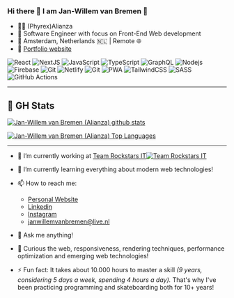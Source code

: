 ### Hi there 👋 I am Jan-Willem van Bremen 🍪

- 👨‍💻 (Phyrex)Alianza
- 💼 Software Engineer with focus on Front-End Web development
- 📍 Amsterdam, Netherlands 🇳🇱 | Remote 🌐
- 🔗  [Portfolio website](https://www.jwvbremen.nl)

![React](https://img.shields.io/badge/-React-black?style=flat-square&logo=react)
![NextJS](https://img.shields.io/badge/-NextJS-black?style=flat-square&logo=nextjs)
![JavaScript](https://img.shields.io/badge/-JavaScript-black?style=flat-square&logo=javascript)
![TypeScript](https://img.shields.io/badge/-TypeScript-black?style=flat-square&logo=typescript)
![GraphQL](https://img.shields.io/badge/-GraphQL-black?style=flat-square&logo=graphql)
![Nodejs](https://img.shields.io/badge/-Nodejs-black?style=flat-square&logo=Node.js)
![Firebase](https://img.shields.io/badge/-Firebase-black?style=flat-square&logo=firebase)
![Git](https://img.shields.io/badge/-Git-black?style=flat-square&logo=git)
![Netlify](https://img.shields.io/badge/-Netlify-black?style=flat-square&logo=netlify)
![Git](https://img.shields.io/badge/-Vercel-black?style=flat-square&logo=vercel)
![PWA](https://img.shields.io/badge/-PWA-black?style=flat-square&logo=pwa)
![TailwindCSS](https://img.shields.io/badge/-TailwindCSS-black?style=flat-square&logo=tailwindcss)
![SASS](https://img.shields.io/badge/-SASS-black?style=flat-square&logo=sass)
![GitHub Actions](https://img.shields.io/badge/-GitHub%20Actions-black?style=flat-square&logo=githubactions)

<hr />

## 🧮 GH Stats
  
[![Jan-Willem van Bremen (Alianza) github stats](https://github-readme-stats.vercel.app/api?username=alianza&show_icons=true&theme=cobalt&hide_border=true&hide_title=true&count_private=true)](https://github.com/alianza)

[![Jan-Willem van Bremen (Alianza) Top Languages](https://github-readme-stats.vercel.app/api/top-langs/?username=alianza&layout=compact&theme=cobalt&hide_border=true&count_private=true&exclude_repo=Reminder,Places_Of_Interest,Quiz,reminder-kotlin,UserProfile,StudentPortal,ShoppingList,RockPaperScissor,reminder-kotlin-local-db,reminder-kotlin-local-db-architecture,Notepad,Game_Backlog,numbers-kotlin,Advanced_RecyclerView_Kotlin,PopularMovies,HigherLower,LogicaApp,QuizMaker,BottomNavigationBar,HvAQuest,UserProfile,reminder-kotlin,Vittles)](https://github.com/alianza)

<hr />

- 🔭 I’m currently working at [Team Rockstars IT![Team Rockstars IT](https://www.teamrockstars.nl/wp-content/uploads/2020/10/logo-rockstars-32.png)](https://www.teamrockstars.nl/)
- 🌱 I’m currently learning everything about modern web technologies!
- 📫 How to reach me:
  - [Personal Website](https://www.jwvbremen.nl/)
  - [Linkedin](https://www.linkedin.com/in/jan-willem/)
  - [Instagram](https://www.instagram.com/jan_willem.van.bremen/)
  - <janwillemvanbremen@live.nl>
- 💬 Ask me anything!

- 🤔 Curious the web, responsiveness, rendering techniques, performance optimization and emerging web technologies!
- ⚡ Fun fact: It takes about 10.000 hours to master a skill *(9 years, considering 5 days a week, spending 4 hours a day).* That's why I've been practicing programming and skateboarding both for 10+ years!
